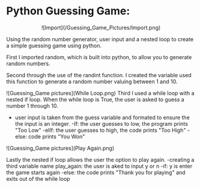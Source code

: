 # Python Guessing Game:
<p align="center">
 ![Import](/Guessing_Game_Pictures/Import.png)
</p>

Using the random number generator, user input and a nested loop to create a simple guessing game using python. 

First I imported random, which is built into python, to allow you to generate random numbers.

Second through the use of the randint function. I created the variable used this function to generate a random number valuing between 1 and 10. 

![Guessing_Game pictures](While Loop.png)
Third I used a while loop with a nested if loop. When the while loop is True, the user is asked to guess a number 1 through 10. 
 - user input is taken from the guess variable and formated to ensure the the input is an integer. 
 -If: the user guesses to low, the program prints "Too Low"
 -elIf: the user guesses to  high, the code prints "Too High"
 -else: code prints "You Won"
 
 ![Guessing_Game pictures](Play Again.png)
 
Lastly the nested if loop allows the user the option to play again.
-creating a third variable name play_again: the user is aked to input y or n
-if: y is enter the game starts again
-else: the code prints "Thank you for playing" and exits out of the while loop
